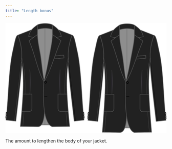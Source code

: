 ```yaml
---
title: "Length bonus"
---
```


![Length bonus](lengthbonus.svg)

The amount to lengthen the body of your jacket.




